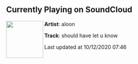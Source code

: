## Currently Playing on SoundCloud

[<img align="left" width="100" src="https://i1.sndcdn.com/artworks-uOdDmaCKPg4JgnF9-e5w1ug-t50x50.jpg">](https://soundcloud.com/aloonmusic/should-have-let-u-know)

**Artist**: aloon 

**Track**: should have let u know

Last updated at 10/12/2020 07:46
